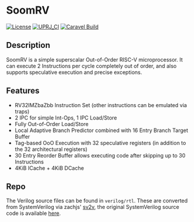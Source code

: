 # SoomRV

[![License](https://img.shields.io/badge/License-Apache%202.0-blue.svg)](https://opensource.org/licenses/Apache-2.0) [![UPRJ_CI](https://github.com/efabless/caravel_project_example/actions/workflows/user_project_ci.yml/badge.svg)](https://github.com/efabless/caravel_project_example/actions/workflows/user_project_ci.yml) [![Caravel Build](https://github.com/efabless/caravel_project_example/actions/workflows/caravel_build.yml/badge.svg)](https://github.com/efabless/caravel_project_example/actions/workflows/caravel_build.yml)



## Description
SoomRV is a simple superscalar Out-of-Order RISC-V microprocessor. It can execute 2 Instructions per cycle completely out of order,
and also supports speculative execution and precise exceptions.

## Features
- RV32IMZbaZbb Instruction Set (other instructions can be emulated via traps)
- 2 IPC for simple Int-Ops, 1 IPC Load/Store
- Fully Out-of-Order Load/Store
- Local Adaptive Branch Predictor combined with 16 Entry Branch Target Buffer
- Tag-based OoO Execution with 32 speculative registers (in addition to the 32 architectural registers)
- 30 Entry Reorder Buffer allows executing code after skipping up to 30 Instructions
- 4KiB ICache + 4KiB DCache

## Repo
The Verilog source files can be found in `verilog/rtl`. These are converted from SystemVerilog via zachjs' [sv2v](https://github.com/zachjs/sv2v),
the original SystemVerilog source code is available [here](https://github.com/git-mathis/SoomRV).